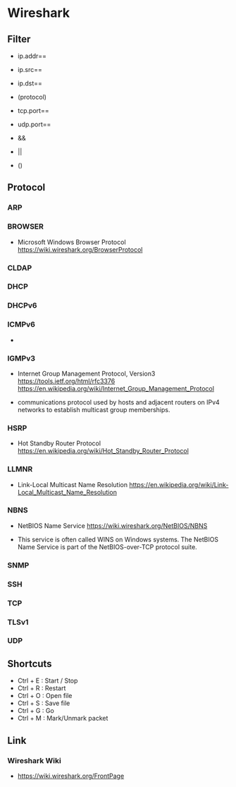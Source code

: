 # Wireshark
## Filter
- ip.addr==
- ip.src==
- ip.dst==
- (protocol)
- tcp.port==
- udp.port==

- &&
- ||
- ()

## Protocol
### ARP
### BROWSER
- Microsoft Windows Browser Protocol
  https://wiki.wireshark.org/BrowserProtocol

### CLDAP
### DHCP
### DHCPv6
### ICMPv6
-
### IGMPv3
- Internet Group Management Protocol, Version3
  https://tools.ietf.org/html/rfc3376
  https://en.wikipedia.org/wiki/Internet_Group_Management_Protocol

- communications protocol used by hosts and adjacent routers on IPv4 networks to establish multicast group memberships.

### HSRP
- Hot Standby Router Protocol
  https://en.wikipedia.org/wiki/Hot_Standby_Router_Protocol

### LLMNR
- Link-Local Multicast Name Resolution
  https://en.wikipedia.org/wiki/Link-Local_Multicast_Name_Resolution

### NBNS
- NetBIOS Name Service
  https://wiki.wireshark.org/NetBIOS/NBNS
  
- This service is often called WINS on Windows systems.
  The NetBIOS Name Service is part of the NetBIOS-over-TCP protocol suite.
  
### SNMP
### SSH
### TCP
### TLSv1

### UDP
## Shortcuts
- Ctrl + E : Start / Stop
- Ctrl + R : Restart
- Ctrl + O : Open file
- Ctrl + S : Save file
- Ctrl + G : Go
- Ctrl + M : Mark/Unmark packet
## Link
### Wireshark Wiki
- https://wiki.wireshark.org/FrontPage
